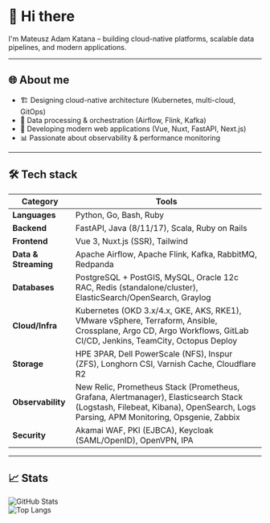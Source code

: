 # 👋 Hi there

I'm Mateusz Adam Katana – building cloud-native platforms, scalable data pipelines, and modern applications.

---

## 🌐 About me
- 🏗️ Designing cloud-native architecture (Kubernetes, multi-cloud, GitOps)  
- 🔄 Data processing & orchestration (Airflow, Flink, Kafka)  
- 🚀 Developing modern web applications (Vue, Nuxt, FastAPI, Next.js)  
- 📊 Passionate about observability & performance monitoring  

---

## 🛠️ Tech stack

| Category          | Tools |
|-------------------|-------|
| **Languages**     | Python, Go, Bash, Ruby |
| **Backend**       | FastAPI, Java (8/11/17), Scala, Ruby on Rails |
| **Frontend**      | Vue 3, Nuxt.js (SSR), Tailwind |
| **Data & Streaming** | Apache Airflow, Apache Flink, Kafka, RabbitMQ, Redpanda |
| **Databases**     | PostgreSQL + PostGIS, MySQL, Oracle 12c RAC, Redis (standalone/cluster), ElasticSearch/OpenSearch, Graylog |
| **Cloud/Infra**   | Kubernetes (OKD 3.x/4.x, GKE, AKS, RKE1), VMware vSphere, Terraform, Ansible, Crossplane, Argo CD, Argo Workflows, GitLab CI/CD, Jenkins, TeamCity, Octopus Deploy |
| **Storage**       | HPE 3PAR, Dell PowerScale (NFS), Inspur (ZFS), Longhorn CSI, Varnish Cache, Cloudflare R2 |
| **Observability** | New Relic, Prometheus Stack (Prometheus, Grafana, Alertmanager), Elasticsearch Stack (Logstash, Filebeat, Kibana), OpenSearch, Logs Parsing, APM Monitoring, Opsgenie, Zabbix |
| **Security**      | Akamai WAF, PKI (EJBCA), Keycloak (SAML/OpenID), OpenVPN, IPA |


---

## 📈 Stats
![GitHub Stats](https://github-readme-stats.vercel.app/api?username=theanotherwise&show_icons=true&theme=radical)  
![Top Langs](https://github-readme-stats.vercel.app/api/top-langs/?username=theanotherwise&layout=compact&theme=radical)
